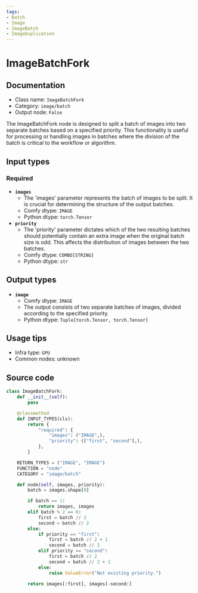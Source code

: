 ```yaml
---
tags:
- Batch
- Image
- ImageBatch
- ImageDuplication
---
```


# ImageBatchFork
## Documentation
- Class name: `ImageBatchFork`
- Category: `image/batch`
- Output node: `False`

The ImageBatchFork node is designed to split a batch of images into two separate batches based on a specified priority. This functionality is useful for processing or handling images in batches where the division of the batch is critical to the workflow or algorithm.
## Input types
### Required
- **`images`**
    - The 'images' parameter represents the batch of images to be split. It is crucial for determining the structure of the output batches.
    - Comfy dtype: `IMAGE`
    - Python dtype: `torch.Tensor`
- **`priority`**
    - The 'priority' parameter dictates which of the two resulting batches should potentially contain an extra image when the original batch size is odd. This affects the distribution of images between the two batches.
    - Comfy dtype: `COMBO[STRING]`
    - Python dtype: `str`
## Output types
- **`image`**
    - Comfy dtype: `IMAGE`
    - The output consists of two separate batches of images, divided according to the specified priority.
    - Python dtype: `Tuple[torch.Tensor, torch.Tensor]`
## Usage tips
- Infra type: `GPU`
- Common nodes: unknown


## Source code
```python
class ImageBatchFork:
    def __init__(self):
        pass

    @classmethod
    def INPUT_TYPES(cls):
        return {
            "required": {
                "images": ("IMAGE",),
                "priority": (["first", "second"],),
            },
        }

    RETURN_TYPES = ("IMAGE", "IMAGE")
    FUNCTION = "node"
    CATEGORY = "image/batch"

    def node(self, images, priority):
        batch = images.shape[0]

        if batch == 1:
            return images, images
        elif batch % 2 == 0:
            first = batch // 2
            second = batch // 2
        else:
            if priority == "first":
                first = batch // 2 + 1
                second = batch // 2
            elif priority == "second":
                first = batch // 2
                second = batch // 2 + 1
            else:
                raise ValueError("Not existing priority.")

        return images[:first], images[-second:]

```
